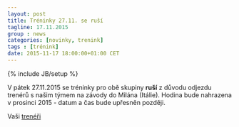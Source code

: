 ```yaml
---
layout: post
title: Tréninky 27.11. se ruší
tagline: 17.11.2015
group : news
categories: [novinky, trenink]
tags : [trénink]
date: 2015-11-17 18:00:00+01:00 CET
---
```

{% include JB/setup %}

V pátek 27.11.2015 se tréninky pro obě skupiny **ruší** z důvodu odjezdu trenérů s našim týmem na závody do Milána (Itálie).
Hodina bude nahrazena v prosinci 2015 - datum a čas bude upřesněn později.

Vaši [trenéři](/treneri)
